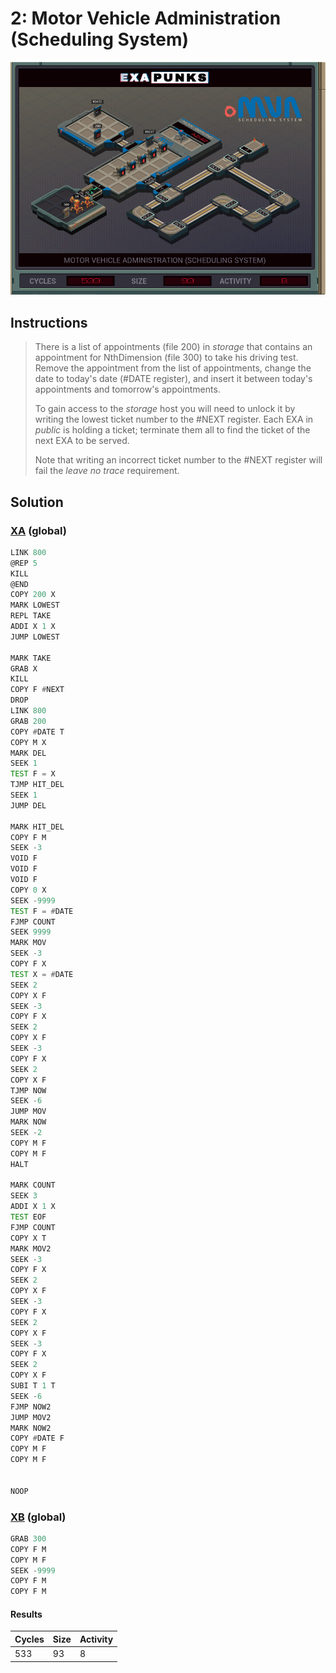 # 2: Motor Vehicle Administration (Scheduling System)

<div align="center"><img src="EXAPUNKS - Motor Vehicle Administration (533, 93, 8, 2023-12-01-13-59-16).gif" /></div>

## Instructions
> There is a list of appointments (file 200) in *storage* that contains an appointment for NthDimension (file 300) to take his driving test. Remove the appointment from the list of appointments, change the date to today's date (#DATE register), and insert it between today's appointments and tomorrow's appointments.
> 
> To gain access to the *storage* host you will need to unlock it by writing the lowest ticket number to the #NEXT register. Each EXA in *public* is holding a ticket; terminate them all to find the ticket of the next EXA to be served.
> 
> Note that writing an incorrect ticket number to the #NEXT register will fail the _leave no trace_ requirement.

## Solution

### [XA](XA.exa) (global)
```asm
LINK 800
@REP 5
KILL
@END
COPY 200 X
MARK LOWEST
REPL TAKE
ADDI X 1 X
JUMP LOWEST

MARK TAKE
GRAB X
KILL
COPY F #NEXT
DROP
LINK 800
GRAB 200
COPY #DATE T
COPY M X
MARK DEL
SEEK 1
TEST F = X
TJMP HIT_DEL
SEEK 1
JUMP DEL

MARK HIT_DEL 
COPY F M
SEEK -3
VOID F
VOID F
VOID F
COPY 0 X
SEEK -9999
TEST F = #DATE
FJMP COUNT
SEEK 9999
MARK MOV
SEEK -3
COPY F X
TEST X = #DATE
SEEK 2
COPY X F
SEEK -3
COPY F X
SEEK 2
COPY X F
SEEK -3
COPY F X
SEEK 2
COPY X F
TJMP NOW
SEEK -6
JUMP MOV
MARK NOW
SEEK -2
COPY M F
COPY M F
HALT

MARK COUNT
SEEK 3
ADDI X 1 X
TEST EOF
FJMP COUNT
COPY X T
MARK MOV2
SEEK -3
COPY F X
SEEK 2
COPY X F
SEEK -3
COPY F X
SEEK 2
COPY X F
SEEK -3
COPY F X
SEEK 2
COPY X F
SUBI T 1 T
SEEK -6
FJMP NOW2
JUMP MOV2
MARK NOW2
COPY #DATE F
COPY M F
COPY M F


NOOP

```

### [XB](XB.exa) (global)
```asm
GRAB 300
COPY F M
COPY M F
SEEK -9999
COPY F M
COPY F M
```

#### Results
| Cycles | Size | Activity |
|--------|------|----------|
| 533    | 93   | 8        |
